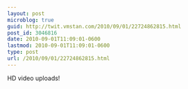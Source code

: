 ```yaml
---
layout: post
microblog: true
guid: http://twit.vmstan.com/2010/09/01/22724862815.html
post_id: 3046816
date: 2010-09-01T11:09:01-0600
lastmod: 2010-09-01T11:09:01-0600
type: post
url: /2010/09/01/22724862815.html
---
```

HD video uploads!
